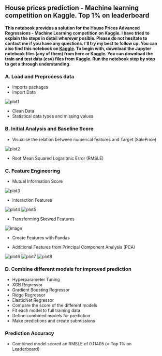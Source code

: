 ## House prices prediction - Machine learning competition on Kaggle. Top 1% on leaderboard
#### This notebook provides a solution for the House Prices Advanced Regressions - Machine Learning competition on Kaggle. I have tried to explain the steps in detail wherever posible. Please do not hesitate to contact me if you have any questions. I'll try my best to follow up. You can also find this notebook on [Kaggle](https://www.kaggle.com/code/muntasirphy/house-prices-top-1/notebook?scriptVersionId=103817570). To begin with, download the Jupyter notebook files (any of them) from here or Kaggle. You can download the train and test data (csv) files from Kaggle. Run the notebook step by step to get a through understanding. 

### A. Load and Preprocess data
* Imports packages
* Import Data

![plot1](https://user-images.githubusercontent.com/29087240/186298908-e4e74bc9-026e-4b2b-ac0d-ffc87883df2b.png)

* Clean Data
* Statistical data types and missing values
### B. Initial Analysis and Baseline Score
* Visualise the relation between numerical features and Target (SalePrice)

![plot2](https://user-images.githubusercontent.com/29087240/186298661-f23a6ceb-c686-47a3-bb15-5bd516382109.png)

* Root Mean Squared Logaritmic Error (RMSLE)
### C. Feature Engineering
* Mutual Information Score

![plot3](https://user-images.githubusercontent.com/29087240/186299083-5bfe246e-2e1d-45fc-98b1-6e4078671b50.png)

* Interaction Features

![plot4](https://user-images.githubusercontent.com/29087240/186299108-79b82b93-d430-4eee-a8d4-4dcb268022dd.png)
![plot5](https://user-images.githubusercontent.com/29087240/186299128-ae1bc5c3-90c9-4ec7-ac81-a135abdaa810.png)

* Transforming Skewed Features

![image](https://github.com/muntasirhsn/Combined-ML-Models-for-House-Prices-Prediction/assets/29087240/34ee38f5-a8a5-4916-925f-72ca10b3e78b)


* Create Features with Pandas

* Additional Features from Principal Component Analysis (PCA)

![plot6](https://user-images.githubusercontent.com/29087240/186299153-a48d45ed-d919-49b3-9bf7-28e4cdc626c4.png)
![plot7](https://user-images.githubusercontent.com/29087240/186299173-d5134e9b-5149-447f-8d7b-763b87cde13d.png)
![plot8](https://user-images.githubusercontent.com/29087240/186299188-3c760c0c-b413-46ce-ba5c-c91902d99f4a.png)

### D. Combine different models for improved prediction
* Hyperparameter Tuning
* XGB Regressor
* Gradient Boosting Regressor
* Ridge Regressor
* ElasticNet Regressor
* Compare the score of the different models
* Fit each model to full training data
* Define combined models for prediction
* Make predictions and create submissions
### Prediction Accuracy
* Combined model scored an RMSLE of 0.11405 (< Top 1% on Leaderboard)
